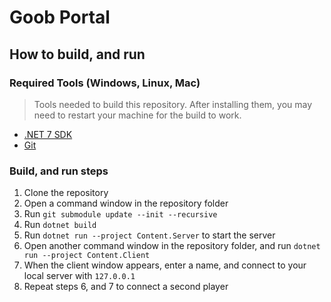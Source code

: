# Goob Portal


## How to build, and run
### Required Tools (Windows, Linux, Mac)
> Tools needed to build this repository. After installing them, you may need to restart your machine for the build to work.
* [.NET 7 SDK](https://dotnet.microsoft.com/en-us/download/dotnet/7.0)
* [Git](https://git-scm.com/downloads)

### Build, and run steps
1. Clone the repository
2. Open a command window in the repository folder
3. Run `git submodule update --init --recursive`
4. Run `dotnet build`
5. Run `dotnet run --project Content.Server` to start the server
6. Open another command window in the repository folder, and run `dotnet run --project Content.Client`
7. When the client window appears, enter a name, and connect to your local server with `127.0.0.1`
8. Repeat steps 6, and 7 to connect a second player
